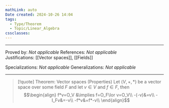 ```yaml
---
mathLink: auto
Date created: 2024-10-26 14:04
tags:
  - Type/Theorem
  - Topic/Linear_Algebra
cssclasses:
---
```


---

Proved by: _Not applicable_
References: _Not applicable_
Justifications: [[Vector spaces]], [[Fields]]

Specializations: _Not applicable_
Generalizations: _Not applicable_

---

> [!quote] Theorem: Vector spaces (Properties)
> Let $(V,+,*)$ be a vector space over some field $F$ and let $v\in V$ and $f\in F$, then $$\begin{align}
f*v=O_V &\implies f=O_F\lor v=O_V\\
-(-v)&=v\\
-I_Fv&=-v\\
-f*v&=f*-v\\
\end{align}$$


